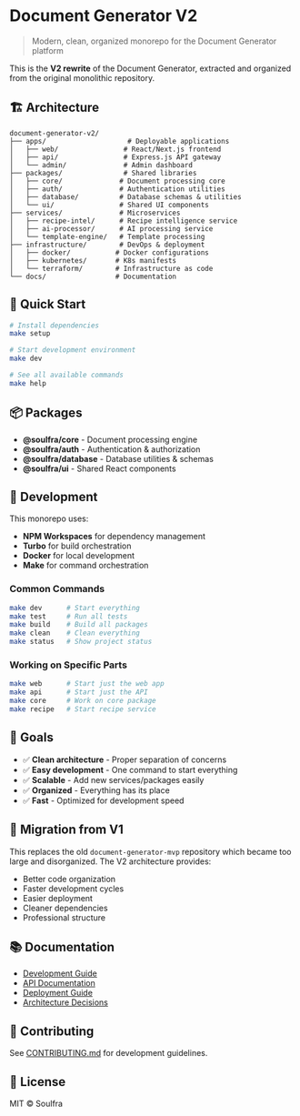 # Document Generator V2

> Modern, clean, organized monorepo for the Document Generator platform

This is the **V2 rewrite** of the Document Generator, extracted and organized from the original monolithic repository.

## 🏗️ Architecture

```
document-generator-v2/
├── apps/                    # Deployable applications
│   ├── web/                # React/Next.js frontend
│   ├── api/                # Express.js API gateway
│   └── admin/              # Admin dashboard
├── packages/               # Shared libraries
│   ├── core/              # Document processing core
│   ├── auth/              # Authentication utilities
│   ├── database/          # Database schemas & utilities
│   └── ui/                # Shared UI components
├── services/              # Microservices
│   ├── recipe-intel/      # Recipe intelligence service
│   ├── ai-processor/      # AI processing service
│   └── template-engine/   # Template processing
├── infrastructure/        # DevOps & deployment
│   ├── docker/           # Docker configurations
│   ├── kubernetes/       # K8s manifests
│   └── terraform/        # Infrastructure as code
└── docs/                 # Documentation
```

## 🚀 Quick Start

```bash
# Install dependencies
make setup

# Start development environment
make dev

# See all available commands
make help
```

## 📦 Packages

- **@soulfra/core** - Document processing engine
- **@soulfra/auth** - Authentication & authorization
- **@soulfra/database** - Database utilities & schemas
- **@soulfra/ui** - Shared React components

## 🔧 Development

This monorepo uses:
- **NPM Workspaces** for dependency management
- **Turbo** for build orchestration
- **Docker** for local development
- **Make** for command orchestration

### Common Commands

```bash
make dev      # Start everything
make test     # Run all tests
make build    # Build all packages
make clean    # Clean everything
make status   # Show project status
```

### Working on Specific Parts

```bash
make web      # Start just the web app
make api      # Start just the API
make core     # Work on core package
make recipe   # Start recipe service
```

## 🎯 Goals

- ✅ **Clean architecture** - Proper separation of concerns
- ✅ **Easy development** - One command to start everything
- ✅ **Scalable** - Add new services/packages easily
- ✅ **Organized** - Everything has its place
- ✅ **Fast** - Optimized for development speed

## 🔄 Migration from V1

This replaces the old `document-generator-mvp` repository which became too large and disorganized. The V2 architecture provides:

- Better code organization
- Faster development cycles
- Easier deployment
- Cleaner dependencies
- Professional structure

## 📚 Documentation

- [Development Guide](./docs/development.md)
- [API Documentation](./docs/api.md)
- [Deployment Guide](./docs/deployment.md)
- [Architecture Decisions](./docs/architecture.md)

## 🤝 Contributing

See [CONTRIBUTING.md](./CONTRIBUTING.md) for development guidelines.

## 📄 License

MIT © Soulfra